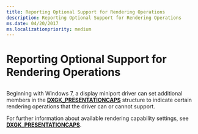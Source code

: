 ```yaml
---
title: Reporting Optional Support for Rendering Operations
description: Reporting Optional Support for Rendering Operations
ms.date: 04/20/2017
ms.localizationpriority: medium
---
```


# Reporting Optional Support for Rendering Operations


## <span id="ddk_introduction_to_command_and_dma_buffers_gg"></span><span id="DDK_INTRODUCTION_TO_COMMAND_AND_DMA_BUFFERS_GG"></span>


Beginning with Windows 7, a display miniport driver can set additional members in the [**DXGK\_PRESENTATIONCAPS**](/windows-hardware/drivers/ddi/d3dkmddi/ns-d3dkmddi-_dxgk_presentationcaps) structure to indicate certain rendering operations that the driver can or cannot support.

For further information about available rendering capability settings, see [**DXGK\_PRESENTATIONCAPS**](/windows-hardware/drivers/ddi/d3dkmddi/ns-d3dkmddi-_dxgk_presentationcaps).

 

